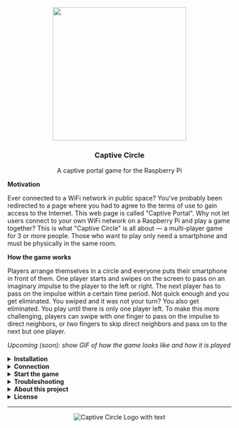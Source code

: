 <p align="center">
  <img src="https://user-images.githubusercontent.com/37160523/159823049-125fac89-df4c-4908-a0c3-3c079c05132f.png" width="300px" />
  
  
  
  <h3 align="center">Captive Circle</h3>
  <p align="center">A captive portal game for the Raspberry Pi</p>
</p>

**Motivation**

Ever connected to a WiFi network in public space? You've probably been redirected to a page where you had to agree to the terms of use to gain access to the Internet. This web page is called "Captive Portal". Why not let users connect to your own WiFi network on a Raspberry Pi and play a game together? This is what "Captive Circle" is all about — a multi-player game for 3 or more people. Those who want to play only need a smartphone and must be physically in the same room.

**How the game works**

Players arrange themselves in a circle and everyone puts their smartphone in front of them. One player starts and swipes on the screen to pass on an imaginary impulse to the player to the left or right. The next player has to pass on the impulse within a certain time period. Not quick enough and you get eliminated. You swiped and it was not your turn? You also get eliminated. You play until there is only one player left. To make this more challenging, players can swipe with *one* finger to pass on the impulse to direct neighbors, or *two* fingers to skip direct neighbors and pass on to the next but one player.

_Upcoming (soon): show GIF of how the game looks like and how it is played_

<details>
    <summary><strong>Installation</strong></summary>
  
You, in the role of the game master, need a Raspberry Pi where you can install this game. The Raspi serves as an Access Point showing up as WiFi network on the player's smartphone. Once they connect, they get redirected to a web page that is also served on the Raspi (as Node.js Express app). The Raspi does NOT provide Internet access to the users, it only serves the web page.

If you connect to the Raspberry Pi from remote, make sure to do so via Ethernet an NOT via WiFi as the setup script will create its own WiFi network and thus you won't be connected anymore (and maybe even lock yourself out of your Raspi).

Run the script to install the game and be ready to go right away. Python is installed by default on a Raspberry Pi, so clone this repository and execute the script via:

<sub>Note that the script needs to run as sudo user. Make sure that you agree with the commands executed beforehand by looking into the `.sh` scripts in the folder `hotspot`.Setup script tested with a fresh install of Raspbian GNU/Linux 11 (bullseye) on the Raspberry Pi 4.</sub>

```
git clone https://github.com/Splines/raspi-captive-circle.git
cd ./raspi-captive-circle/
sudo python setup.py
```

The setup will guide you through the installation. Feel free to open an issue if you encounter problems, but make sure to check out the troubleshooting section first.

</details>


<details>
    <summary><strong>Connection</strong></summary>

After the installation, tell users to connect to the WiFi network named "Captive Circle" using the password: `playgame`. Or simply scan this QR code to connect:
<br />

<p align="center">
  <img src="https://user-images.githubusercontent.com/37160523/164447578-45351a83-cf36-48b8-8645-9fd9555eb758.png" width="150px" />
</p>

The game should automatically open in a captive portal. However, it is _not_ recommended to use the browser that opened the captive portal as it may lack many features that are vital for the game to work. Therefore, if you encounter problems, open a "real" browser like "Google Chrome", "Safari" etc. and access the URL `captive.circle`. 

</details>

<details>
    <summary><strong>Start the game</strong></summary>

You - in the role of the gamemaster - navigate to the URL `captive.circle/admin` to control the flow of the game. The buttons on the page should then be self-explanatory. I will include more details here in the near future and show a walkthrough of how to play this game and what you are supposed to do as gamemaster.

</details>


<details>
    <summary><strong>Troubleshooting</strong></summary>

If this first assistance does not help, feel free to open a new issue.

**I can't connect to the "Captive Portal" WiFi or get thrown out**

Double check that you've entered the correct password: `playgame`. Also, the Raspberry Pi won't provide Internet acceess to you, it will just serve a static HTML page for the game. This is why you might get thrown out of the WiFi network. If this is the case, there is usually an option to "Use this network without Internet access" (or the like). It might also help to disable mobile data.

**How can I use a "normal" browser when I have to click "Cancel" in the captive portal?**

The Raspberry Pi serves as Access Point and does not provide Internet access to you. Therefore on the captive portal you might have to click "cancel" (e.g. on iOS) and then "Use this network without Internet access" (or the like). After that, you can open any "real" browser on your phone, e.g. Chrome, Firefox, Safari (and so forth), and go to the website `captive.circle`.

**The game does not work as expected in my browser**

Make sure you use a recent version of modern browsers. I have only tested on Google Chrome version 100 on a Windows laptop (and older versions on Android devices).

**I don't see the Captive Portal WiFi network**

Make sure that everything worked fine in the installation script. Check the output of hostapd (host access point daemon), has it started correctly? 

```
sudo systemctl status hostapd
```

If it failed try to restart it:

```
sudo systemctl restart hostapd
```

If this also fails, try to reboot the Raspberry Pi and check again:

```
sudo restart
```

**I see the Captive Portal WiFi network, but the game doesn't show up**

Access the URL `captive.circle` in your browser. Also make sure that the server serving the static HTML pages is up and running:

```
sudo systemctl status captivecircle
```

The output should contain this line: "⚡ Raspberry Pi Circle Server listening on port 3000". Any error here? Try to restart the service:

```
sudo systemctl restart captivecircle
```


</details>



<details>
    <summary><strong>About this project</strong></summary>

I wrote this game as a university project in the course "Distributed systems". It was supposed to help me understand how to deal with a client-server architecture and websockets. You are free to fork this project and improve it, but please make sure you don't distribute this game as closed source, the community should profit from the changes you've made (see license for details). I won't be able to continuously maintain this project but will probably answer/fix issues sporadically.

</details>


<details>
    <summary><strong>License</strong></summary>

```
Captive Circle - A group game with a Raspberry Pi serving as Access Point
Copyright (C) 2022 Dominic Plein

This program is free software: you can redistribute it and/or modify
it under the terms of the GNU Affero General Public License as published
by the Free Software Foundation, either version 3 of the License, or
(at your option) any later version.

This program is distributed in the hope that it will be useful,
but WITHOUT ANY WARRANTY; without even the implied warranty of
MERCHANTABILITY or FITNESS FOR A PARTICULAR PURPOSE.  See the
GNU Affero General Public License for more details.

You should have received a copy of the GNU Affero General Public License
along with this program.  If not, see <https://www.gnu.org/licenses/>.
```
</details>


---

<p align="center">
  <img src="https://user-images.githubusercontent.com/37160523/160634131-9c22baf3-0093-4c44-86d6-4269e91367c3.png" alt="Captive Circle Logo with text" />
</p>
